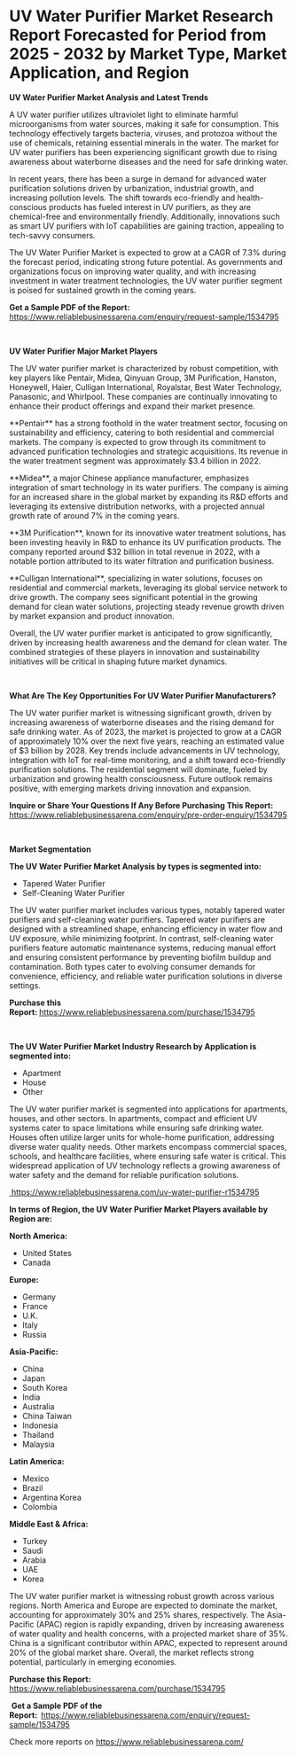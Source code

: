 <p><h1>UV Water Purifier Market Research Report Forecasted for Period from 2025 -  2032 by Market Type, Market Application, and Region</h1></p><p><strong>UV Water Purifier Market Analysis and Latest Trends</strong></p>
<p><p>A UV water purifier utilizes ultraviolet light to eliminate harmful microorganisms from water sources, making it safe for consumption. This technology effectively targets bacteria, viruses, and protozoa without the use of chemicals, retaining essential minerals in the water. The market for UV water purifiers has been experiencing significant growth due to rising awareness about waterborne diseases and the need for safe drinking water.</p><p>In recent years, there has been a surge in demand for advanced water purification solutions driven by urbanization, industrial growth, and increasing pollution levels. The shift towards eco-friendly and health-conscious products has fueled interest in UV purifiers, as they are chemical-free and environmentally friendly. Additionally, innovations such as smart UV purifiers with IoT capabilities are gaining traction, appealing to tech-savvy consumers.</p><p>The UV Water Purifier Market is expected to grow at a CAGR of 7.3% during the forecast period, indicating strong future potential. As governments and organizations focus on improving water quality, and with increasing investment in water treatment technologies, the UV water purifier segment is poised for sustained growth in the coming years.</p></p>
<p><strong>Get a Sample PDF of the Report:&nbsp;</strong> <a href="https://www.reliablebusinessarena.com/enquiry/request-sample/1534795?utm_campaign=3013&utm_medium=2&utm_source=Github&utm_content=ia&utm_term=08042025&utm_id=uv-water-purifier">https://www.reliablebusinessarena.com/enquiry/request-sample/1534795</a></p>
<p>&nbsp;</p>
<p><strong>UV Water Purifier Major Market Players</strong></p>
<p><p>The UV water purifier market is characterized by robust competition, with key players like Pentair, Midea, Qinyuan Group, 3M Purification, Hanston, Honeywell, Haier, Culligan International, Royalstar, Best Water Technology, Panasonic, and Whirlpool. These companies are continually innovating to enhance their product offerings and expand their market presence.</p><p>**Pentair** has a strong foothold in the water treatment sector, focusing on sustainability and efficiency, catering to both residential and commercial markets. The company is expected to grow through its commitment to advanced purification technologies and strategic acquisitions. Its revenue in the water treatment segment was approximately $3.4 billion in 2022.</p><p>**Midea**, a major Chinese appliance manufacturer, emphasizes integration of smart technology in its water purifiers. The company is aiming for an increased share in the global market by expanding its R&D efforts and leveraging its extensive distribution networks, with a projected annual growth rate of around 7% in the coming years.</p><p>**3M Purification**, known for its innovative water treatment solutions, has been investing heavily in R&D to enhance its UV purification products. The company reported around $32 billion in total revenue in 2022, with a notable portion attributed to its water filtration and purification business.</p><p>**Culligan International**, specializing in water solutions, focuses on residential and commercial markets, leveraging its global service network to drive growth. The company sees significant potential in the growing demand for clean water solutions, projecting steady revenue growth driven by market expansion and product innovation.</p><p>Overall, the UV water purifier market is anticipated to grow significantly, driven by increasing health awareness and the demand for clean water. The combined strategies of these players in innovation and sustainability initiatives will be critical in shaping future market dynamics.</p></p>
<p>&nbsp;</p>
<p><strong>What Are The Key Opportunities For UV Water Purifier Manufacturers?</strong></p>
<p><p>The UV water purifier market is witnessing significant growth, driven by increasing awareness of waterborne diseases and the rising demand for safe drinking water. As of 2023, the market is projected to grow at a CAGR of approximately 10% over the next five years, reaching an estimated value of $3 billion by 2028. Key trends include advancements in UV technology, integration with IoT for real-time monitoring, and a shift toward eco-friendly purification solutions. The residential segment will dominate, fueled by urbanization and growing health consciousness. Future outlook remains positive, with emerging markets driving innovation and expansion.</p></p>
<p><strong>Inquire or Share Your Questions If Any Before Purchasing This Report:</strong> <a href="https://www.reliablebusinessarena.com/enquiry/pre-order-enquiry/1534795?utm_campaign=3013&utm_medium=2&utm_source=Github&utm_content=ia&utm_term=08042025&utm_id=uv-water-purifier">https://www.reliablebusinessarena.com/enquiry/pre-order-enquiry/1534795</a></p>
<p>&nbsp;</p>
<p><strong>Market Segmentation</strong></p>
<p><strong>The UV Water Purifier Market Analysis by types is segmented into:</strong></p>
<p><ul><li>Tapered Water Purifier</li><li>Self-Cleaning Water Purifier</li></ul></p>
<p><p>The UV water purifier market includes various types, notably tapered water purifiers and self-cleaning water purifiers. Tapered water purifiers are designed with a streamlined shape, enhancing efficiency in water flow and UV exposure, while minimizing footprint. In contrast, self-cleaning water purifiers feature automatic maintenance systems, reducing manual effort and ensuring consistent performance by preventing biofilm buildup and contamination. Both types cater to evolving consumer demands for convenience, efficiency, and reliable water purification solutions in diverse settings.</p></p>
<p><strong>Purchase this Report:&nbsp;</strong><a href="https://www.reliablebusinessarena.com/purchase/1534795?utm_campaign=3013&utm_medium=2&utm_source=Github&utm_content=ia&utm_term=08042025&utm_id=uv-water-purifier">https://www.reliablebusinessarena.com/purchase/1534795</a></p>
<p>&nbsp;</p>
<p><strong>The UV Water Purifier Market Industry Research by Application is segmented into:</strong></p>
<p><ul><li>Apartment</li><li>House</li><li>Other</li></ul></p>
<p><p>The UV water purifier market is segmented into applications for apartments, houses, and other sectors. In apartments, compact and efficient UV systems cater to space limitations while ensuring safe drinking water. Houses often utilize larger units for whole-home purification, addressing diverse water quality needs. Other markets encompass commercial spaces, schools, and healthcare facilities, where ensuring safe water is critical. This widespread application of UV technology reflects a growing awareness of water safety and the demand for reliable purification solutions.</p></p>
<p><a href="https://www.reliablebusinessarena.com/uv-water-purifier-r1534795?utm_campaign=3013&utm_medium=2&utm_source=Github&utm_content=ia&utm_term=08042025&utm_id=uv-water-purifier">&nbsp;https://www.reliablebusinessarena.com/uv-water-purifier-r1534795</a></p>
<p><strong>In terms of Region, the UV Water Purifier Market Players available by Region are:</strong></p>
<p>
    <p> <strong> North America: </strong>
        <ul>
            <li>United States</li>
            <li>Canada</li>
        </ul>
        </p> 
    <p> <strong> Europe: </strong>
        <ul>
            <li>Germany</li>
            <li>France</li>
            <li>U.K.</li>
            <li>Italy</li>
            <li>Russia</li>
        </ul>
        </p> 
    <p> <strong> Asia-Pacific: </strong>
        <ul>
            <li>China</li>
            <li>Japan</li>
            <li>South Korea</li>
            <li>India</li>
            <li>Australia</li>
            <li>China Taiwan</li>
            <li>Indonesia</li>
            <li>Thailand</li>
            <li>Malaysia</li>
        </ul>
        </p> 
    <p> <strong> Latin America: </strong>
        <ul>
            <li>Mexico</li>
            <li>Brazil</li>
            <li>Argentina Korea</li>
            <li>Colombia</li>
        </ul>
        </p> 
    <p> <strong> Middle East & Africa: </strong>
        <ul>
            <li>Turkey</li>
            <li>Saudi</li>
            <li>Arabia</li>
            <li>UAE</li>
            <li>Korea</li>
        </ul>
    </p>
    </p>
<p><p>The UV water purifier market is witnessing robust growth across various regions. North America and Europe are expected to dominate the market, accounting for approximately 30% and 25% shares, respectively. The Asia-Pacific (APAC) region is rapidly expanding, driven by increasing awareness of water quality and health concerns, with a projected market share of 35%. China is a significant contributor within APAC, expected to represent around 20% of the global market share. Overall, the market reflects strong potential, particularly in emerging economies.</p></p>
<p><strong>Purchase this Report: </strong><a href="https://www.reliablebusinessarena.com/purchase/1534795?utm_campaign=3013&utm_medium=2&utm_source=Github&utm_content=ia&utm_term=08042025&utm_id=uv-water-purifier">https://www.reliablebusinessarena.com/purchase/1534795</a></p>
<p>&nbsp;<strong>Get a Sample PDF of the Report:&nbsp;&nbsp;</strong><a href="https://www.reliablebusinessarena.com/enquiry/request-sample/1534795?utm_campaign=3013&utm_medium=2&utm_source=Github&utm_content=ia&utm_term=08042025&utm_id=uv-water-purifier">https://www.reliablebusinessarena.com/enquiry/request-sample/1534795</a></p>
<p><strong></strong></p>
<p>Check more reports on <a href="https://www.reliablebusinessarena.com/?utm_campaign=3013&utm_medium=2&utm_source=Github&utm_content=ia&utm_term=08042025&utm_id=uv-water-purifier">https://www.reliablebusinessarena.com/</a></p>